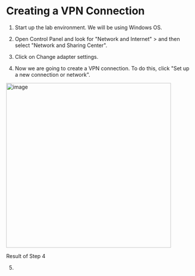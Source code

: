 # Creating a VPN Connection

1. Start up the lab environment. We will be using Windows OS.

2. Open Control Panel and look for "Network and Internet" > and then select "Network and Sharing Center".

3. Click on Change adapter settings.

4. Now we are going to create a VPN connection. To do this, click "Set up a new connection or network".

<img width="443" alt="image" src="https://github.com/user-attachments/assets/e9ee80c5-baf8-4649-9cf2-80b75fff893c" />

Result of Step 4

5. 
